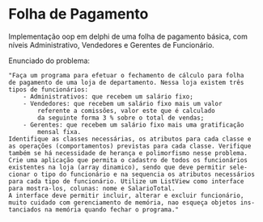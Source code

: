 Folha de Pagamento
==================

Implementação oop em delphi de uma folha de pagamento básica, com níveis
Administrativo, Vendedores e Gerentes de Funcionário.

Enunciado do problema:

	"Faça um programa para efetuar o fechamento de cálculo para folha
	de pagamento de uma loja de departamento. Nessa loja existem três
	tipos de funcionários:
		- Administrativos: que recebem um salário fixo;
		- Vendedores: que recebem um salário fixo mais um valor
			referente a comissões, valor este que é calculado
			da seguinte forma 3 % sobre o total de vendas;
		- Gerentes: que recebem um salário fixo mais uma gratificação
			mensal fixa.
	Identifique as classes necessárias, os atributos para cada classe e
	as operações (comportamentos) previstas para cada classe. Verifique
	também se há necessidade de herança e polimorfismo nesse problema.
	Crie uma aplicação que permita o cadastro de todos os funcionários
	existentes na loja (array dinamico), sendo que deve permitir sele-
	cionar o tipo do funcionário e na sequencia os atributos necessários
	para cada tipo de funcionário. Utilize um ListView como interface
	para mostra-los, colunas: nome e SalarioTotal.
	A interface deve permitir incluir, alterar e excluir funcionário,
	muito cuidado com gerenciamento de memória, nao esqueça objetos ins-
	tanciados na memória quando fechar o programa."